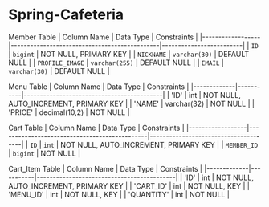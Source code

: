 # Spring-Cafeteria


Member Table
| Column Name      | Data Type                                     | Constraints             |
|------------------|----------------------------------------------|-------------------------|
| `ID`             | `bigint`                                     | NOT NULL, PRIMARY KEY   |
| `NICKNAME`       | `varchar(30)`                                | DEFAULT NULL            |
| `PROFILE_IMAGE`  | `varchar(255)`                               | DEFAULT NULL            |
| `EMAIL`          | `varchar(30)`                                | DEFAULT NULL            |

Menu Table
| Column Name | Data Type | Constraints                               |
|-------------|-----------|-------------------------------------------|
| 'ID'          | int       | NOT NULL, AUTO_INCREMENT, PRIMARY KEY    |
| 'NAME'        | varchar(32) | NOT NULL                                |
| 'PRICE'       | decimal(10,2) | NOT NULL                             |

Cart Table
| Column Name      | Data Type                                     | Constraints                          |
|------------------|----------------------------------------------|--------------------------------------|
| `ID`             | `int`                                       | NOT NULL, AUTO_INCREMENT, PRIMARY KEY |
| `MEMBER_ID`      | `bigint`                                    | NOT NULL                             |

Cart_Item Table
| Column Name | Data Type | Constraints                               |
|-------------|-----------|-------------------------------------------|
| 'ID'          | int       | NOT NULL, AUTO_INCREMENT, PRIMARY KEY    |
| 'CART_ID'     | int       | NOT NULL, KEY                             |
| 'MENU_ID'     | int       | NOT NULL, KEY                             |
| 'QUANTITY'    | int       | NOT NULL                                  |
